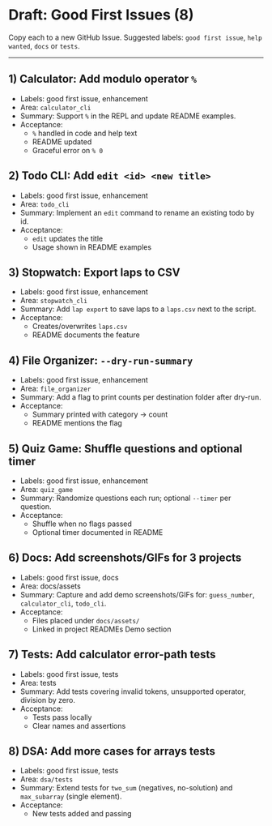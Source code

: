 # Draft: Good First Issues (8)

Copy each to a new GitHub Issue. Suggested labels: `good first issue`, `help wanted`, `docs` or `tests`.

---

## 1) Calculator: Add modulo operator `%`
- Labels: good first issue, enhancement
- Area: `calculator_cli`
- Summary: Support `%` in the REPL and update README examples.
- Acceptance:
  - `%` handled in code and help text
  - README updated
  - Graceful error on `% 0`

## 2) Todo CLI: Add `edit <id> <new title>`
- Labels: good first issue, enhancement
- Area: `todo_cli`
- Summary: Implement an `edit` command to rename an existing todo by id.
- Acceptance:
  - `edit` updates the title
  - Usage shown in README examples

## 3) Stopwatch: Export laps to CSV
- Labels: good first issue, enhancement
- Area: `stopwatch_cli`
- Summary: Add `lap export` to save laps to a `laps.csv` next to the script.
- Acceptance:
  - Creates/overwrites `laps.csv`
  - README documents the feature

## 4) File Organizer: `--dry-run-summary`
- Labels: good first issue, enhancement
- Area: `file_organizer`
- Summary: Add a flag to print counts per destination folder after dry-run.
- Acceptance:
  - Summary printed with category -> count
  - README mentions the flag

## 5) Quiz Game: Shuffle questions and optional timer
- Labels: good first issue, enhancement
- Area: `quiz_game`
- Summary: Randomize questions each run; optional `--timer` per question.
- Acceptance:
  - Shuffle when no flags passed
  - Optional timer documented in README

## 6) Docs: Add screenshots/GIFs for 3 projects
- Labels: good first issue, docs
- Area: docs/assets
- Summary: Capture and add demo screenshots/GIFs for: `guess_number`, `calculator_cli`, `todo_cli`.
- Acceptance:
  - Files placed under `docs/assets/`
  - Linked in project READMEs Demo section

## 7) Tests: Add calculator error-path tests
- Labels: good first issue, tests
- Area: tests
- Summary: Add tests covering invalid tokens, unsupported operator, division by zero.
- Acceptance:
  - Tests pass locally
  - Clear names and assertions

## 8) DSA: Add more cases for arrays tests
- Labels: good first issue, tests
- Area: `dsa/tests`
- Summary: Extend tests for `two_sum` (negatives, no-solution) and `max_subarray` (single element).
- Acceptance:
  - New tests added and passing
